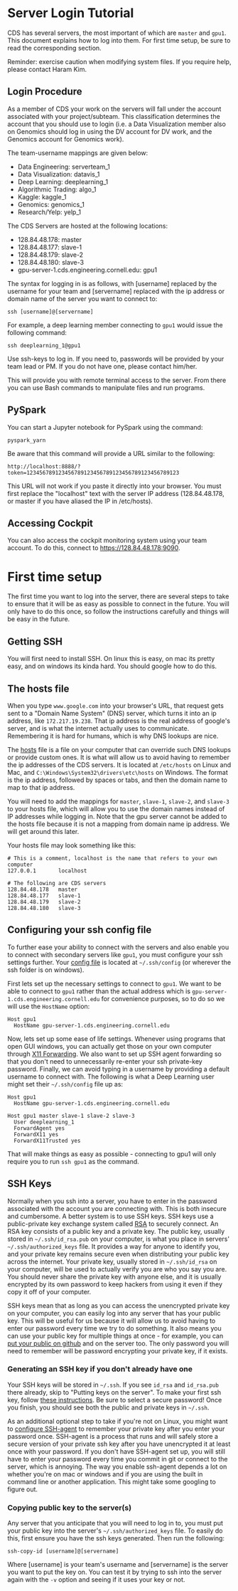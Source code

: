 # Server Login Tutorial
CDS has several servers, the most important of which are `master` and `gpu1`. This document explains how to log into them. For first time setup, be sure to read the corresponding section.

Reminder: exercise caution when modifying system files. If you require help, please contact Haram Kim.

## Login Procedure

As a member of CDS your work on the servers will fall under the account associated with your project/subteam. This classification determines the account that you should use to login (i.e. a Data Visualization member also on Genomics should log in using the DV account for DV work, and the Genomics account for Genomics work).

The team-username mappings are given below:
* Data Engineering: serverteam_1
* Data Visualization: datavis_1
* Deep Learning: deeplearning_1
* Algorithmic Trading: algo_1
* Kaggle: kaggle_1
* Genomics: genomics_1
* Research/Yelp: yelp_1

The CDS Servers are hosted at the following locations:
* 128.84.48.178: master
* 128.84.48.177: slave-1
* 128.84.48.179: slave-2
* 128.84.48.180: slave-3
* gpu-server-1.cds.engineering.cornell.edu: gpu1

The syntax for logging in is as follows, with \[username\] replaced by the username for your team and \[servername\] replaced with the ip address or domain name of the server you want to connect to:
```
ssh [username]@[servername]
```
For example, a deep learning member connecting to `gpu1` would issue the following command:
```
ssh deeplearning_1@gpu1
```
Use ssh-keys to log in. If you need to, passwords will be provided by your team lead or PM. If you do not have one, please contact him/her.

This will provide you with remote terminal access to the server. From there you can use Bash commands to manipulate files and run programs.

## PySpark
You can start a Jupyter notebook for PySpark using the command:
```
pyspark_yarn
```
Be aware that this command will provide a URL similar to the following:
```
http://localhost:8888/?token=123456789123456789123456789123456789123456789123
```
This URL will not work if you paste it directly into your browser. You must first replace the "localhost" text with the server IP address (128.84.48.178, or master if you have aliased the IP in /etc/hosts).

## Accessing Cockpit
You can also access the cockpit monitoring system using your team account. To do this, connect to https://128.84.48.178:9090.

# First time setup
The first time you want to log into the server, there are several steps to take to ensure that it will be as easy as possible to connect in the future. You will only have to do this once, so follow the instructions carefully and things will be easy in the future.

## Getting SSH
You will first need to install SSH. On linux this is easy, on mac its pretty easy, and on windows its kinda hard. You should google how to do this.

## The hosts file
When you type `www.google.com` into your browser's URL, that request gets sent to a "Domain Name System" (DNS) server, which turns it into an ip address, like `172.217.19.238`.  That ip address is the real address of google's server, and is what the internet actually uses to communicate. Remembering it is hard for humans, which is why DNS lookups are nice.

The [hosts](https://en.wikipedia.org/wiki/Hosts_(file)) file is a file on your computer that can override such DNS lookups or provide custom ones. It is what will allow us to avoid having to remember the ip addresses of the CDS servers. It is located at `/etc/hosts` on Linux and Mac, and `C:\Windows\System32\drivers\etc\hosts` on Windows. The format is the ip address, followed by spaces or tabs, and then the domain name to map to that ip address.

You will need to add the mappings for `master`, `slave-1`, `slave-2`, and `slave-3` to your hosts file, which will allow you to use the domain names instead of IP addresses while logging in. Note that the gpu server cannot be added to the hosts file because it is not a mapping from domain name ip address. We will get around this later.

Your hosts file may look something like this:
```
# This is a comment, localhost is the name that refers to your own computer
127.0.0.1       localhost

# The following are CDS servers
128.84.48.178   master
128.84.48.177   slave-1
128.84.48.179   slave-2
128.84.48.180   slave-3
```

## Configuring your ssh config file
To further ease your ability to connect with the servers and also enable you to connect with secondary servers like `gpu1`, you must configure your ssh settings further. Your [config file](https://linux.die.net/man/5/ssh_config) is located at `~/.ssh/config` (or wherever the ssh folder is on windows).

First lets set up the necessary settings to connect to `gpu1`. We want to be able to connect to `gpu1` rather than the actual address which is `gpu-server-1.cds.engineering.cornell.edu` for convenience purposes, so to do so we will use the `HostName` option:
```ssh_config
Host gpu1
  HostName gpu-server-1.cds.engineering.cornell.edu
```
Now, lets set up some ease of life settings. Whenever using programs that open GUI windows, you can actually get those on your own computer through [X11 Forwarding](https://kb.iu.edu/d/bdnt). We also want to set up SSH agent forwarding so that you don't need to unnecessarily re-enter your ssh private-key password. Finally, we can avoid typing in a username by providing a default username to connect with. The following is what a Deep Learning user might set their `~/.ssh/config` file up as:
```ssh_config
Host gpu1
  HostName gpu-server-1.cds.engineering.cornell.edu

Host gpu1 master slave-1 slave-2 slave-3
  User deeplearning_1
  ForwardAgent yes
  ForwardX11 yes
  ForwardX11Trusted yes
```
That will make things as easy as possible - connecting to gpu1 will only require you to run `ssh gpu1` as the command.

## SSH Keys
Normally when you ssh into a server, you have to enter in the password associated with the account you are connecting with. This is both insecure and cumbersome. A better system is to use SSH keys. SSH keys use a public-private key exchange system called [RSA](https://en.wikipedia.org/wiki/RSA_(cryptosystem)) to securely connect. An RSA key consists of a public key and a private key. The public key, usually stored in `~/.ssh/id_rsa.pub` on your computer, is what you place in servers' `~/.ssh/authorized_keys` file. It provides a way for anyone to identify you, and your private key remains secure even when distributing your public key across the internet. Your private key, usually stored in `~/.ssh/id_rsa` on your computer, will be used to actually verify you are who you say you are. You should never share the private key with anyone else, and it is usually encrypted by its own password to keep hackers from using it even if they copy it off of your computer.

SSH keys mean that as long as you can access the unencrypted private key on your computer, you can easily log into any server that has your public key. This will be useful for us because it will allow us to avoid having to enter our password every time we try to do something. It also means you can use your public key for multiple things at once - for example, you can [put your public on github](https://help.github.com/articles/adding-a-new-ssh-key-to-your-github-account/) and on the server too. The only password you will need to remember will be password encrypting your private key, if it exists.

### Generating an SSH key if you don't already have one
Your SSH keys will be stored in `~/.ssh`. If you see `id_rsa` and `id_rsa.pub` there already, skip to "Putting keys on the server".
To make your first ssh key, follow [these instructions](https://help.github.com/articles/generating-a-new-ssh-key-and-adding-it-to-the-ssh-agent/#platform-windows). Be sure to select a secure password! Once you finish, you should see both the public and private keys in `~/.ssh`. 

As an additional optional step to take if you're not on Linux, you might want to [configure SSH-agent](https://help.github.com/articles/working-with-ssh-key-passphrases/) to remember your private key after you enter your password once. SSH-agent is a process that runs and will safely store a secure version of your private ssh key after you have unencrypted it at least once with your password. If you don't have SSH-agent set up, you will still have to enter your password every time you commit in git or connect to the server, which is annoying. The way you enable ssh-agent depends a lot on whether you're on mac or windows and if you are using the built in command line or another application. This might take some googling to figure out.

### Copying public key to the server(s)
Any server that you anticipate that you will need to log in to, you must put your public key into the server's `~/.ssh/authorized_keys` file. To easily do this, first ensure you have the ssh keys generated. Then run the following:
```
ssh-copy-id [username]@[servername]
```
Where \[username\] is your team's username and \[servername\] is the server you want to put the key on. You can test it by trying to ssh into the server again with the `-v` option and seeing if it uses your key or not.
